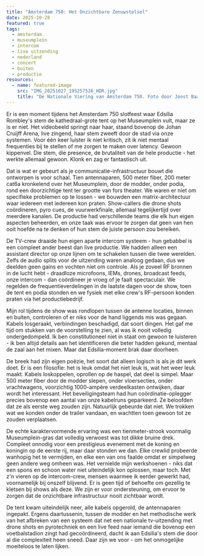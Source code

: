 ```yaml
---
title: "Amsterdam 750: Het Onzichtbare Zenuwstelsel"
date: 2025-10-28
featured: true
tags:
  - amsterdam
  - museumplein
  - intercom
  - live uitzending
  - nederland
  - concert
  - buiten
  - productie
resources:
  - name: featured-image
    src: "IMG_20251027_195257526_HDR.jpg"
    title: "De Nationale Viering van Amsterdam 750. Foto door Joost Baaij"
---
```


Er is een moment tijdens het Amsterdam 750 slotfeest waar Edsilia Rombley's stem de kathedraal-grote tent op het Museumplein vult, maar ze is er niet. Het videobeeld springt naar haar, staand bovenop de Johan Cruijff Arena, live zingend, haar stem zweeft door de stad via onze systemen. Voor één keer luister ik niet kritisch, zit ik niet mentaal frequenties bij te stellen of me zorgen te maken over latency. Gewoon kippenvel. Die stem, die presence, de brutaliteit van de hele productie - het werkte allemaal gewoon. Klonk en zag er fantastisch uit.

<!--more-->

Dat is wat er gebeurt als je communicatie-infrastructuur bouwt die ontworpen is voor schaal. Tien antennaparen, 500 meter fiber, 200 meter cat6a kronkelend over het Museumplein, door de modder, onder podia, rond een doorzichtige tent ter grootte van fors theater. We waren er niet om specifieke problemen op te lossen - we bouwden een matrix-architectuur waar iedereen met iedereen kon praten. Show-callers die drone shots coördineren, pyro cues, de vuurwerkfinale, allemaal tegelijkertijd over meerdere kanalen. De productie had verschillende teams die elk hun eigen aspecten beheerden, en onze taak was ervoor te zorgen dat geen van hen ooit hoefde na te denken of hun stem de juiste persoon zou bereiken.

De TV-crew draaide hun eigen aparte intercom systeem - hun gebabbel is een compleet ander beest dan live productie. We hadden alleen een assistant director op onze lijnen om te schakelen tussen die twee werelden. Zelfs de audio splits voor de uitzending waren analoog gedaan, dus we deelden geen gains en vochten niet om controle. Als je zoveel RF bronnen in de lucht hebt - draadloze microfoons, IEMs, drones, broadcast feeds, onze intercom - dan coördineer je vroeg of je faalt spectaculair. We regelden de frequentieverdelingen in de laatste dagen voor de show, toen de tent en podia stonden en we fysiek met elke crew's RF-persoon konden praten via het productiebedrijf.

Mijn rol tijdens de show was rondlopen tussen de antenne locaties, binnen en buiten, controleren of er niks voor de hand liggends mis was gegaan. Kabels losgeraakt, verbindingen beschadigd, dat soort dingen. Het gaf me tijd om stukken van de voorstelling te zien, al was ik nooit volledig ondergedompeld. Ik ben constitutioneel niet in staat om gewoon te luisteren - ik ben altijd details aan het identificeren die beter hadden gekund, mentaal de zaal aan het mixen. Maar dat Edsilia-moment brak daar doorheen.

De breek had zijn eigen poëzie, het soort dat alleen logisch is als je dit werk doet. Er is een filosofie: het is leuk omdat het niet leuk is, wat het weer leuk maakt. Kabels loskoppelen, oprollen op de haspel, dat deel is simpel. Maar 500 meter fiber door de modder slepen, onder vloersecties, onder vrachtwagens, voorzichtig 1000-ampère verdeelkasten ontwijken, daar wordt het interessant. Het beveiligingsteam had hun coördinatie-oplegger precies bovenop een aantal van onze kabelruns geparkeerd. Ze beloofden dat ze als eerste weg zouden zijn. Natuurlijk gebeurde dat niet. We trokken wat we konden onder de trailer vandaan, en wachtten toen gewoon tot ze zouden verplaatsen.

De echte karaktervormende ervaring was een tienmeter-strook voormalig Museumplein-gras dat volledig verwoest was tot dikke bruine drek. Compleet onnodig voor een prestigieus evenement met de koning en koningin op de eerste rij, maar daar stonden we dan. Elke crewlid probeerde wanhopig het te vermijden, en elke een van ons faalde omdat er simpelweg geen andere weg omheen was. Het vernielde mijn werkshoenen - niks dat een spons en schoon water niet uiteindelijk kon oplossen, maar toch. Met z'n vieren op de intercom-crew, mensen waarmee ik eerder gewerkt had, voornamelijk bij onszelf blijvend. Er is geen tijd of behoefte om gezellig te kletsen bij shows als deze. We zijn er voor ondersteuning, om ervoor te zorgen dat de onzichtbare infrastructuur nooit zichtbaar wordt.

De tent kwam uiteindelijk neer, alle kabels opgerold, de antennaparen ingepakt. Ergens daartussenin, tussen de modder en het methodische werk van het afbreken van een systeem dat net een nationale tv-uitzending met drone shots en pyrotechniek en een live feed naar iemand die bovenop een voetbalstadion zingt had gecoördineerd, dacht ik aan Edsilia's stem die door al die complexiteit heen sneed. Daar zijn we voor - om het onmogelijke moeiteloos te laten lijken.
